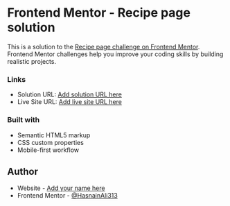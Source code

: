 # Frontend Mentor - Recipe page solution

This is a solution to the [Recipe page challenge on Frontend Mentor](https://www.frontendmentor.io/challenges/recipe-page-KiTsR8QQKm). Frontend Mentor challenges help you improve your coding skills by building realistic projects. 


### Links

- Solution URL: [Add solution URL here](https://your-solution-url.com)
- Live Site URL: [Add live site URL here](https://hasnainali313.github.io/Frontend-Mentor-Challenge-1/)

### Built with

- Semantic HTML5 markup
- CSS custom properties
- Mobile-first workflow

## Author

- Website - [Add your name here](https://www.your-site.com)
- Frontend Mentor - [@HasnainAli313](https://www.frontendmentor.io/profile/HasnainAli313)



